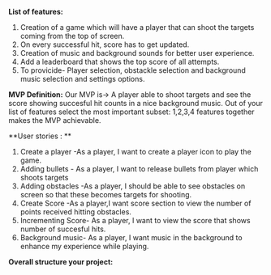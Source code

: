 **List of features:**
1. Creation of a game which will have a player that can shoot the targets coming from the top of screen.
2. On every successful hit, score has to get updated.
3. Creation of music and background sounds for better user experience.
4. Add a leaderboard that shows the top score of all attempts.
5. To provicide- Player selection, obstackle selection and background music selection and settings options.

**MVP Definition:**
Our MVP is-> A player able to shoot targets and see the score showing  succesful hit counts in a nice background music.
Out of your list of features select the most important subset: 1,2,3,4 features together makes the MVP achievable.


**User stories : **
1. Create a player -As a player, I want to create a player icon to play the game.
2. Adding bullets - As a player, I want to release bullets from player which shoots targets
3. Adding obstacles -As a player, I should be able to see obstacles on screen so that these becomes targets for shooting.
4. Create Score -As a player,I want score section to view the number of points received hitting obstacles.
5. Incrementing Score- As a player, I want to view the score that shows number of succesful hits.
6. Background music- As a player, I want music in the background to enhance my experience while playing.


**Overall structure your project:**
